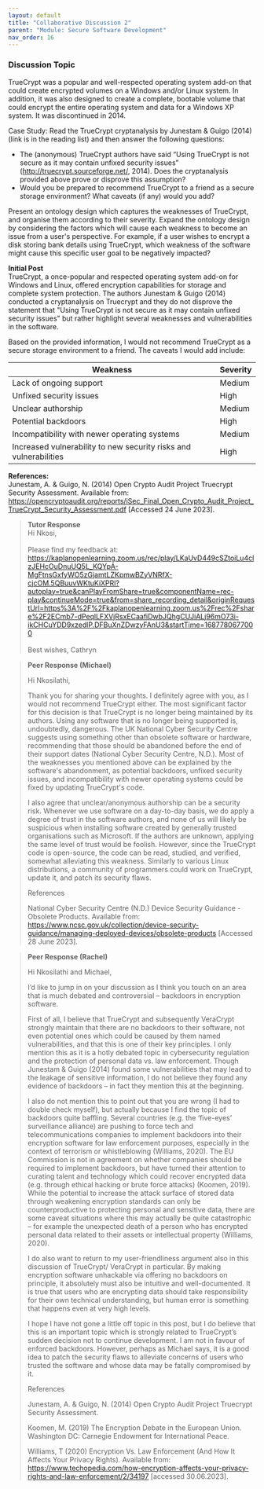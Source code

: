 ```yaml
---
layout: default
title: "Collaborative Discussion 2"
parent: "Module: Secure Software Development"
nav_order: 16
---
```



### Discussion Topic
TrueCrypt was a popular and well-respected operating system add-on that could create encrypted volumes on a Windows and/or Linux system. In addition, it was also designed to create a complete, bootable volume that could encrypt the entire operating system and data for a Windows XP system. It was discontinued in 2014.

Case Study: Read the TrueCrypt cryptanalysis by Junestam & Guigo (2014) (link is in the reading list) and then answer the following questions:

- The (anonymous) TrueCrypt authors have said “Using TrueCrypt is not secure as it may contain unfixed security issues” (http://truecrypt.sourceforge.net/, 2014). Does the cryptanalysis provided above prove or disprove this assumption?
- Would you be prepared to recommend TrueCrypt to a friend as a secure storage environment? What caveats (if any) would you add?

Present an ontology design which captures the weaknesses of TrueCrypt, and organise them according to their severity. Expand the ontology design by considering the factors which will cause each weakness to become an issue from a user's perspective. For example, if a user wishes to encrypt a disk storing bank details using TrueCrypt, which weakness of the software might cause this specific user goal to be negatively impacted? 

**Initial Post**  
TrueCrypt, a once-popular and respected operating system add-on for Windows and Linux, offered encryption capabilities for storage and complete system protection. The authors Junestam & Guigo (2014) conducted a cryptanalysis on Truecrypt and they do not disprove the statement that "Using TrueCrypt is not secure as it may contain unfixed security issues" but rather highlight several weaknesses and vulnerabilities in the software.


Based on the provided information, I would not recommend TrueCrypt as a secure storage environment to a friend. The caveats I would add include:

| Weakness                                        | Severity |
|-------------------------------------------------|----------|
| Lack of ongoing support                         | Medium   |
| Unfixed security issues                         | High     |
| Unclear authorship                              | Medium   |
| Potential backdoors                            | High     |
| Incompatibility with newer operating systems   | Medium   |
| Increased vulnerability to new security risks and vulnerabilities | High     |


**References:**  
Junestam, A. & Guigo, N. (2014) Open Crypto Audit Project Truecrypt Security Assessment. Available from: https://opencryptoaudit.org/reports/iSec_Final_Open_Crypto_Audit_Project_TrueCrypt_Security_Assessment.pdf [Accessed 24 June 2023]. 

>**Tutor Response**  
>Hi Nkosi,  
&nbsp;  
>Please find my feedback at: https://kaplanopenlearning.zoom.us/rec/play/LKaUvD449cSZtoiLu4clzJEHcOuDnuUQ5L_KQYpA-MgFtnsGxfyWO5zGjamtLZKpmwBZyVNRfX-cjcOM.5QBuuvWKtuKiXPRl?autoplay=true&canPlayFromShare=true&componentName=rec-play&continueMode=true&from=share_recording_detail&originRequestUrl=https%3A%2F%2Fkaplanopenlearning.zoom.us%2Frec%2Fshare%2F2ECmb7-dPeqlLFXVjRsxECaafiDwbJQhgCUJiALj96mO73i-ikCHCuYDD9xzedlP.DFBuXnZDwzyFAnU3&startTime=1687780677000
> &nbsp;  
&nbsp;   
>Best wishes,
Cathryn

>**Peer Response (Michael)** 
>
>Hi Nkosilathi,
>
>Thank you for sharing your thoughts. I definitely agree with you, as I would not recommend TrueCrypt either. The most significant factor for this decision is that TrueCrypt is no longer being maintained by its authors. Using any software that is no longer being supported is, undoubtedly, dangerous. The UK National Cyber Security Centre suggests using something other than obsolete software or hardware, recommending that those should be abandoned before the end of their support dates (National Cyber Security Centre, N.D.). Most of the weaknesses you mentioned above can be explained by the software's abandonment, as potential backdoors, unfixed security issues, and incompatibility with newer operating systems could be fixed by updating TrueCrypt's code.
>
>I also agree that unclear/anonymous authorship can be a security risk. Whenever we use software on a day-to-day basis, we do apply a degree of trust in the software authors, and none of us will likely be suspicious when installing software created by generally trusted organisations such as Microsoft. If the authors are unknown, applying the same level of trust would be foolish. However, since the TrueCrypt code is open-source, the code can be read, studied, and verified, somewhat alleviating this weakness. Similarly to various Linux distributions, a community of programmers could work on TrueCrypt, update it, and patch its security flaws. 
>
>References
>
>National Cyber Security Centre (N.D.) Device Security Guidance - Obsolete Products. Available from: https://www.ncsc.gov.uk/collection/device-security-guidance/managing-deployed-devices/obsolete-products [Accessed 28 June 2023].
>

>**Peer Response (Rachel)** 
>
>Hi Nkosilathi and Michael,
>
>I’d like to jump in on your discussion as I think you touch on an area that is much debated and controversial – backdoors in encryption software.
>
>First of all, I believe that TrueCrypt and subsequently VeraCrypt strongly maintain that there are no backdoors to their software, not even potential ones which could be caused by them named vulnerabilities, and that this is one of their key principles. I only mention this as it is a hotly debated topic in cybersecurity regulation and the protection of personal data vs. law enforcement. Though Junestam & Guigo (2014) found some vulnerabilities that may lead to the leakage of sensitive information, I do not believe they found any evidence of backdoors – in fact they mention this at the beginning.
>
>I also do not mention this to point out that you are wrong (I had to double check myself), but actually because I find the topic of backdoors quite baffling. Several countries (e.g. the ‘five-eyes’ surveillance alliance) are pushing to force tech and telecommunications companies to implement backdoors into their encryption software for law enforcement purposes, especially in the context of terrorism or whistleblowing (Williams, 2020). The EU Commission is not in agreement on whether companies should be required to implement backdoors, but have turned their attention to curating talent and technology which could recover encrypted data (e.g. through ethical hacking or brute force attacks) (Koomen, 2019). While the potential to increase the attack surface of stored data through weakening encryption standards can only be counterproductive to protecting personal and sensitive data, there are some caveat situations where this may actually be quite catastrophic – for example the unexpected death of a person who has encrypted personal data related to their assets or intellectual property (Williams, 2020).
>
>I do also want to return to my user-friendliness argument also in this discussion of TrueCrypt/ VeraCrypt in particular. By making encryption software unhackable via offering no backdoors on principle, it absolutely must also be intuitive and well-documented. It is true that users who are encrypting data should take responsibility for their own technical understanding, but human error is something that happens even at very high levels.
>
>I hope I have not gone a little off topic in this post, but I do believe that this is an important topic which is strongly related to TrueCrypt’s sudden decision not to continue development. I am not in favour of enforced backdoors. However, perhaps as Michael says, it is a good idea to patch the security flaws to alleviate concerns of users who trusted the software and whose data may be fatally compromised by it.
>
>References
>
>Junestam, A. & Guigo, N. (2014) Open Crypto Audit Project Truecrypt Security Assessment.
>
>Koomen, M. (2019) The Encryption Debate in the European Union. Washington DC: Carnegie Endowment for International Peace.
>
>Williams, T (2020) Encryption Vs. Law Enforcement (And How It Affects Your Privacy Rights). Available from: https://www.techopedia.com/how-encryption-affects-your-privacy-rights-and-law-enforcement/2/34197 [accessed 30.06.2023].
>



